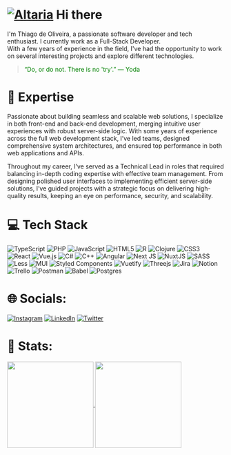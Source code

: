 # [![Altaria](https://img.pokemondb.net/sprites/black-white/anim/normal/altaria.gif)](https://pokemondb.net/pokedex/altaria)  Hi there   

I'm Thiago de Oliveira, a passionate software developer and tech enthusiast. I currently work as a Full-Stack Developer. </br>
With a few years of experience in the field, I've had the opportunity to work on several interesting projects and explore different technologies.

> <span style="color: green;">“Do, or do not. There is no 'try'.” — Yoda</span>

# 🚀 Expertise

Passionate about building seamless and scalable web solutions, I specialize in both front-end and back-end development, merging intuitive user experiences with robust server-side logic. With some years of experience across the full web development stack, I’ve led teams, designed comprehensive system architectures, and ensured top performance in both web applications and APIs.

Throughout my career, I’ve served as a Technical Lead in roles that required balancing in-depth coding expertise with effective team management. From designing polished user interfaces to implementing efficient server-side solutions, I’ve guided projects with a strategic focus on delivering high-quality results, keeping an eye on performance, security, and scalability.


# 💻 Tech Stack

 ![TypeScript](https://img.shields.io/badge/typescript-%23007ACC.svg?style=for-the-badge&logo=typescript&logoColor=white) ![PHP](https://img.shields.io/badge/php-%23777BB4.svg?style=for-the-badge&logo=php&logoColor=white) ![JavaScript](https://img.shields.io/badge/javascript-%23323330.svg?style=for-the-badge&logo=javascript&logoColor=%23F7DF1E) ![HTML5](https://img.shields.io/badge/html5-%23E34F26.svg?style=for-the-badge&logo=html5&logoColor=white) ![R](https://img.shields.io/badge/r-%23276DC3.svg?style=for-the-badge&logo=r&logoColor=white) ![Clojure](https://img.shields.io/badge/Clojure-%23Clojure.svg?style=for-the-badge&logo=Clojure&logoColor=Clojure) ![CSS3](https://img.shields.io/badge/css3-%231572B6.svg?style=for-the-badge&logo=css3&logoColor=white) ![React](https://img.shields.io/badge/react-%2320232a.svg?style=for-the-badge&logo=react&logoColor=%2361DAFB) ![Vue.js](https://img.shields.io/badge/vuejs-%2335495e.svg?style=for-the-badge&logo=vuedotjs&logoColor=%234FC08D) ![C#](https://img.shields.io/badge/c%23-%23239120.svg?style=for-the-badge&logo=csharp&logoColor=white) ![C++](https://img.shields.io/badge/c++-%2300599C.svg?style=for-the-badge&logo=c%2B%2B&logoColor=white) ![Angular](https://img.shields.io/badge/angular-%23DD0031.svg?style=for-the-badge&logo=angular&logoColor=white) ![Next JS](https://img.shields.io/badge/Next-black?style=for-the-badge&logo=next.js&logoColor=white) ![NuxtJS](https://img.shields.io/badge/Nuxt-black?style=for-the-badge&logo=nuxt.js&logoColor=white) ![SASS](https://img.shields.io/badge/SASS-hotpink.svg?style=for-the-badge&logo=SASS&logoColor=white) ![Less](https://img.shields.io/badge/less-2B4C80?style=for-the-badge&logo=less&logoColor=white) ![MUI](https://img.shields.io/badge/MUI-%230081CB.svg?style=for-the-badge&logo=material-ui&logoColor=white) ![Styled Components](https://img.shields.io/badge/styled--components-DB7093?style=for-the-badge&logo=styled-components&logoColor=white) ![Vuetify](https://img.shields.io/badge/Vuetify-1867C0?style=for-the-badge&logo=vuetify&logoColor=AEDDFF) ![Threejs](https://img.shields.io/badge/threejs-black?style=for-the-badge&logo=three.js&logoColor=white) ![Jira](https://img.shields.io/badge/jira-%230A0FFF.svg?style=for-the-badge&logo=jira&logoColor=white) ![Notion](https://img.shields.io/badge/Notion-%23000000.svg?style=for-the-badge&logo=notion&logoColor=white) ![Trello](https://img.shields.io/badge/Trello-%23026AA7.svg?style=for-the-badge&logo=Trello&logoColor=white) ![Postman](https://img.shields.io/badge/Postman-FF6C37?style=for-the-badge&logo=postman&logoColor=white) ![Babel](https://img.shields.io/badge/Babel-F9DC3e?style=for-the-badge&logo=babel&logoColor=black) ![Postgres](https://img.shields.io/badge/postgres-%23316192.svg?style=for-the-badge&logo=postgresql&logoColor=white)

# 🌐 Socials:

[![Instagram](https://img.shields.io/badge/Instagram-%23E4405F.svg?logo=Instagram&logoColor=white)](https://instagram.com/thiao_samp) [![LinkedIn](https://img.shields.io/badge/LinkedIn-%230077B5.svg?logo=linkedin&logoColor=white)](https://www.linkedin.com/in/thiago-de-oliveira-sampaio-0085a8239/)
  [![Twitter](https://img.shields.io/badge/Twitter-%231DA1F2.svg?logo=Twitter&logoColor=white)](https://twitter.com/skadush5232)

# 🖖 Stats:

<a href="https://github.com/skaduhs5232/github-readme-stats">
  <img height=200 align="center" src="https://github-readme-stats.vercel.app/api?username=skaduhs5232&theme=dracula" />
</a>
<a href="https://github.com/skaduhs5232/convoychat">
  <img height=200 align="center" src="https://github-readme-stats.vercel.app/api/top-langs?username=skaduhs5232&layout=compact&langs_count=8&card_width=320&hide=css&theme=dracula" />
</a>
